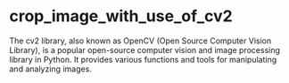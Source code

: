 # crop_image_with_use_of_cv2
The cv2 library, also known as OpenCV (Open Source Computer Vision Library), is a popular open-source computer vision and image processing library in Python. It provides various functions and tools for manipulating and analyzing images.
